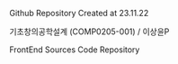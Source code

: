 Github Repository Created at 23.11.22

기초창의공학설계 (COMP0205-001) / 이상윤P

FrontEnd Sources Code Repository